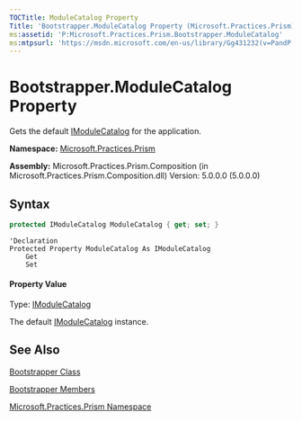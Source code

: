 ```yaml
---
TOCTitle: ModuleCatalog Property
Title: 'Bootstrapper.ModuleCatalog Property (Microsoft.Practices.Prism)'
ms:assetid: 'P:Microsoft.Practices.Prism.Bootstrapper.ModuleCatalog'
ms:mtpsurl: 'https://msdn.microsoft.com/en-us/library/Gg431232(v=PandP.50)'
---
```


# Bootstrapper.ModuleCatalog Property

Gets the default [IModuleCatalog](https://msdn.microsoft.com/en-us/library/microsoft.practices.prism.modularity.imodulecatalog(v=pandp.50)) for the application.

**Namespace:** [Microsoft.Practices.Prism](https://msdn.microsoft.com/en-us/library/microsoft.practices.prism(v=pandp.50))

**Assembly:** Microsoft.Practices.Prism.Composition (in Microsoft.Practices.Prism.Composition.dll) Version: 5.0.0.0 (5.0.0.0)

## Syntax

```C#
protected IModuleCatalog ModuleCatalog { get; set; }
```

```VB
'Declaration
Protected Property ModuleCatalog As IModuleCatalog
	Get
	Set
```

#### Property Value

Type: [IModuleCatalog](https://msdn.microsoft.com/en-us/library/microsoft.practices.prism.modularity.imodulecatalog(v=pandp.50))

The default [IModuleCatalog](https://msdn.microsoft.com/en-us/library/microsoft.practices.prism.modularity.imodulecatalog(v=pandp.50)) instance.

## See Also

[Bootstrapper Class](https://msdn.microsoft.com/en-us/library/microsoft.practices.prism.bootstrapper(v=pandp.50))

[Bootstrapper Members](https://msdn.microsoft.com/en-us/library/microsoft.practices.prism.bootstrapper_members(v=pandp.50))

[Microsoft.Practices.Prism Namespace](https://msdn.microsoft.com/en-us/library/microsoft.practices.prism(v=pandp.50))
